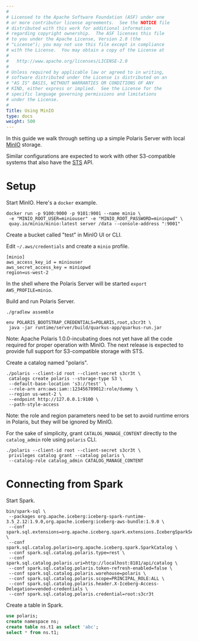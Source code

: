 ```yaml
---
#
# Licensed to the Apache Software Foundation (ASF) under one
# or more contributor license agreements.  See the NOTICE file
# distributed with this work for additional information
# regarding copyright ownership.  The ASF licenses this file
# to you under the Apache License, Version 2.0 (the
# "License"); you may not use this file except in compliance
# with the License.  You may obtain a copy of the License at
#
#   http://www.apache.org/licenses/LICENSE-2.0
#
# Unless required by applicable law or agreed to in writing,
# software distributed under the License is distributed on an
# "AS IS" BASIS, WITHOUT WARRANTIES OR CONDITIONS OF ANY
# KIND, either express or implied.  See the License for the
# specific language governing permissions and limitations
# under the License.
#
Title: Using MinIO
type: docs
weight: 500
---
```


In this guide we walk through setting up a simple Polaris Server with local [MinIO](https://www.min.io/) storage.

Similar configurations are expected to work with other S3-compatible systems that also have the
[STS](https://docs.aws.amazon.com/STS/latest/APIReference/welcome.html) API.

# Setup

Start MinIO. Here's a `docker` example.

```shell
docker run -p 9100:9000 -p 9101:9001 --name minio \
 -e "MINIO_ROOT_USER=miniouser" -e "MINIO_ROOT_PASSWORD=miniopwd" \
 quay.io/minio/minio:latest server /data --console-address ":9001"
```

Create a bucket called "test" in MinIO UI or CLI.

Edit `~/.aws/credentials` and create a `minio` profile.

```
[minio]
aws_access_key_id = miniouser
aws_secret_access_key = miniopwd
region=us-west-2
```

In the shell where the Polaris Server will be started `export AWS_PROFILE=minio`.

Build and run Polaris Server.

```shell
./gradlew assemble

env POLARIS_BOOTSTRAP_CREDENTIALS=POLARIS,root,s3cr3t \ 
 java -jar runtime/server/build/quarkus-app/quarkus-run.jar
```

Note: Apache Polaris 1.0.0-incubating does not yet have all the code required for proper operation with MinIO.
The next release is expected to provide full support for S3-compatible storage with STS.

Create a catalog named "polaris".

```shell
./polaris --client-id root --client-secret s3cr3t \
 catalogs create polaris --storage-type S3 \
 --default-base-location 's3://test' \
 --role-arn arn:aws:iam::123456789012:role/dummy \
 --region us-west-2 \
 --endpoint http://127.0.0.1:9100 \
 --path-style-access
```

Note: the role and region parameters need to be set to avoid runtime errors in Polaris,
but they will be ignored by MinIO. 

For the sake of simplicity, grant `CATALOG_MANAGE_CONTENT` directly to the `catalog_admin` role
using `polaris` CLI.

```shell
./polaris --client-id root --client-secret s3cr3t \
 privileges catalog grant --catalog polaris \
 --catalog-role catalog_admin CATALOG_MANAGE_CONTENT
```

# Connecting from Spark

Start Spark.

```shell
bin/spark-sql \
 --packages org.apache.iceberg:iceberg-spark-runtime-3.5_2.12:1.9.0,org.apache.iceberg:iceberg-aws-bundle:1.9.0 \
 --conf spark.sql.extensions=org.apache.iceberg.spark.extensions.IcebergSparkSessionExtensions \
 --conf spark.sql.catalog.polaris=org.apache.iceberg.spark.SparkCatalog \
 --conf spark.sql.catalog.polaris.type=rest \
 --conf spark.sql.catalog.polaris.uri=http://localhost:8181/api/catalog \
 --conf spark.sql.catalog.polaris.token-refresh-enabled=false \
 --conf spark.sql.catalog.polaris.warehouse=polaris \
 --conf spark.sql.catalog.polaris.scope=PRINCIPAL_ROLE:ALL \
 --conf spark.sql.catalog.polaris.header.X-Iceberg-Access-Delegation=vended-credentials \
 --conf spark.sql.catalog.polaris.credential=root:s3cr3t
```

Create a table in Spark.

```sql
use polaris;
create namespace ns;
create table ns.t1 as select 'abc';
select * from ns.t1;
```
